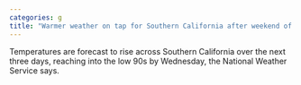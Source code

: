 ```yaml
---
categories: g
title: "Warmer weather on tap for Southern California after weekend of storms"
---
```

Temperatures are forecast to rise across Southern California over the next three days, reaching into the low 90s by Wednesday, the National Weather Service says.